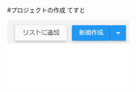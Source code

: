 #プロジェクトの作成
てすと　


<img src="https://github.com/Naja-Naja/Unity_Handson/blob/main/Handson/sinkisakusei.png">  
